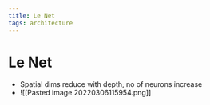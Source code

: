 ```yaml
---
title: Le Net
tags: architecture
---
```


# Le Net
- Spatial dims reduce with depth, no of neurons increase
- ![[Pasted image 20220306115954.png]]












































